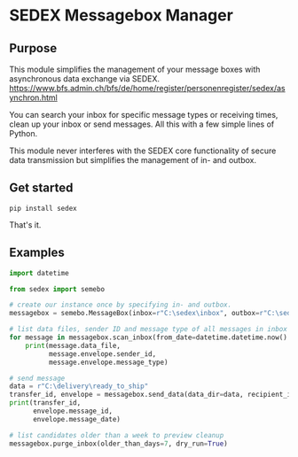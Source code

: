 # SEDEX Messagebox Manager

## Purpose
This module simplifies the management of your message boxes with asynchronous data exchange via SEDEX.
https://www.bfs.admin.ch/bfs/de/home/register/personenregister/sedex/asynchron.html


You can search your inbox for specific message types or receiving times, clean up your inbox or send messages.
All this with a few simple lines of Python.

This module never interferes with the SEDEX core functionality of secure data transmission but simplifies the management of in- and outbox.

## Get started
``pip install sedex``

That's it.

## Examples
```python
import datetime

from sedex import semebo

# create our instance once by specifying in- and outbox.
messagebox = semebo.MessageBox(inbox=r"C:\sedex\inbox", outbox=r"C:\sedex\outbox")

# list data files, sender ID and message type of all messages in inbox received within the last 24h
for message in messagebox.scan_inbox(from_date=datetime.datetime.now() - datetime.timedelta(hours=24)):
    print(message.data_file,
          message.envelope.sender_id,
          message.envelope.message_type)

# send message
data = r"C:\delivery\ready_to_ship"
transfer_id, envelope = messagebox.send_data(data_dir=data, recipient_id="CH1848", sender_id="Z!1819", message_type=1819)
print(transfer_id,
      envelope.message_id,
      envelope.message_date)

# list candidates older than a week to preview cleanup
messagebox.purge_inbox(older_than_days=7, dry_run=True)

```